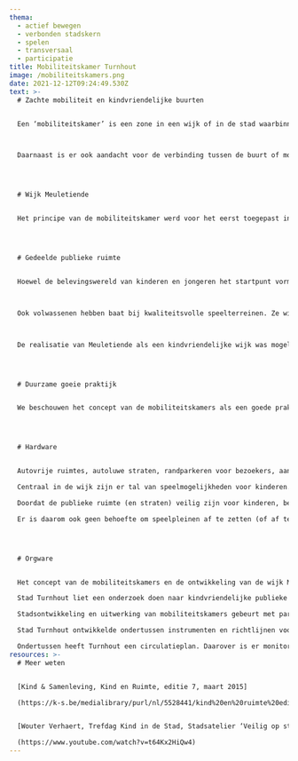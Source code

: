 ```yaml
---
thema:
  - actief bewegen
  - verbonden stadskern
  - spelen
  - transversaal
  - participatie
title: Mobiliteitskamer Turnhout
image: /mobiliteitskamers.png
date: 2021-12-12T09:24:49.530Z
text: >-
  # Zachte mobiliteit en kindvriendelijke buurten


  Een ‘mobiliteitskamer’ is een zone in een wijk of in de stad waarbinnen kinderen zich vlot, zelfstandig en veilig kunnen bewegen en waar volop speel- en ontmoetingskansen zijn. Een mobiliteitskamer wordt afgebakend door barrières zoals drukke wegen of spoorwegen. Maar in de mobiliteitskamer zelf heerst zachte en trage mobiliteit, bijvoorbeeld door de invoering van zone 30.



  Daarnaast is er ook aandacht voor de verbinding tussen de buurt of mobiliteitskamer, met andere delen van de stad. Dat gebeurt onder meer door invalswegen beter oversteekbaar te maken, lokale fietsroutes te ontwikkelen en trage wegen aantrekkelijk te maken.




  # Wijk Meuletiende


  Het principe van de mobiliteitskamer werd voor het eerst toegepast in de wijk Meuletiende, aan de oostkant van Turnhout. De wijk (die vandaag een groot deel uitmaakt van zo een mobiliteitskamer) is een inbreidingsproject waarbij vanaf de ontwikkeling werd nagedacht hoe kinderen zich kunnen verplaatsen naar verschillende speelplekken in de omgeving en naar andere stadsdelen. Zo zijn de straten autoluw en is er, centraal in de wijk, een bovenlokale groene, autoluwe fietsroute die de stadsring kruist. Daarnaast geeft bijna elke woning in Meuletiende uit op een autovrije publieke ruimte, waar speelmogelijkheden zijn en verharde fietspaden waar kinderen kunnen leren fietsen.




  # Gedeelde publieke ruimte


  Hoewel de belevingswereld van kinderen en jongeren het startpunt vormde voor de mobiliteitskamers, werkt Stad Turnhout aan buurten die aantrekkelijk zijn voor al haar inwoners. Het stadsbestuur koos daarom om vooral werk te maken van ontmoetingsruimten waar het sociaal contact tussen verschillende leeftijds- en bevolkingsgroepen wordt versterkt. Uit onderzoek bleek immers dat kinderen en jongeren zelf een voorkeur hebben voor ruimten waar veel andere mensen aanwezig zijn, en waar er iets te beleven valt (zoals rommelmarkten, loopwedstrijden...). Vooral jongeren gebruiken vaak de trekpleisters in een stad en afspreekplekken in de buurt van de school of onderweg. Daarnaast ontmoeten ze graag leeftijdgenoten dichtbij huis, op kleinere buurtterreinen. De inrichting van de publieke ruimte speelt hier een belangrijke rol.



  Ook volwassenen hebben baat bij kwaliteitsvolle speelterreinen. Ze willen speelpleinen graag toegankelijker en aantrekkelijker maken door een open ligging, een betere sociale controle, een betere toegankelijkheid voor buggy’s, aandacht voor mensen met een mindere mobiliteit, voor tieners, volwassenen en senioren. Ze verkiezen bovendien een inrichting die vrij spel en avontuur stimuleert op voetpaden en in hoekjes.



  De realisatie van Meuletiende als een kindvriendelijke wijk was mogelijk omdat de gronden integraal in bezit waren van Stad Turnhout. Het concept sloeg echter meteen aan bij kopers. Dat succes enthousiasmeerde projectontwikkelaars en andere grondbezitters om ook hetzelfde woonconcept te ontwikkelen.




  # Duurzame goeie praktijk


  We beschouwen het concept van de mobiliteitskamers als een goede praktijk op vlak van infrastructuur, de zoektocht naar het begrijpen van de leefwereld van kinderen en omwille van handvatten die stadsmedewerkers hebben uitgewerkt om mee aan de slag te gaan.




  # Hardware


  Autovrije ruimtes, autoluwe straten, randparkeren voor bezoekers, aantakking op bovenlokale fietsroutes en trage wegen bevorderen zachte mobiliteit en vergroten daarmee de actieradius van kinderen en jongeren.

  Centraal in de wijk zijn er tal van speelmogelijkheden voor kinderen.

  Doordat de publieke ruimte (en straten) veilig zijn voor kinderen, beperken ze hun speelruimte niet tot speelpleinen.

  Er is daarom ook geen behoefte om speelpleinen af te zetten (of af te bakenen) omdat kinderen zich veilig kunnen verplaatsen. I.p.v. hekken, zijn er daarom onder meer zitbanken. Speelplekken worden zo belevingsplekken die ook aantrekkelijk zijn voor jongeren, volwassenen en ouderen. 




  # Orgware


  Het concept van de mobiliteitskamers en de ontwikkeling van de wijk Meuletiende vertrekt vanuit inzichten in de leefwereld van kinderen en kennis over hun kennis en vaardigheden. Mobiliteitskamers hebben daarmee niet alleen oog voor het verplaatsingsgedrag van kinderen, maar ook voor de capaciteiten van kinderen van verschillende leeftijden en hun ontwikkeling en zelfstandigheid. Het bijzondere aan dit is dat over mobiliteit en kinderen weinig onderzoek bestaat en veel vaststellingen zijn gemaakt op basis van observatie door de mobiliteitsambtenaar.

  Stad Turnhout liet een onderzoek doen naar kindvriendelijke publieke ruimte en ontwikkelde op basis daarvan een beleidsvisie.

  Stadsontwikkeling en uitwerking van mobiliteitskamers gebeurt met participatie van kinderen, jongeren en volwassenen. Zo worden er simultane gesprekstafels georganiseerd voor de kinderen en de volwassenen waarna de volwassene en ouders gebrieft worden over de inzichten van de kinderen.

  Stad Turnhout ontwikkelde ondertussen instrumenten en richtlijnen voor het inrichten van publieke ruimte en een betere mobiliteitsstructuur voor kinderen en jongeren. Het zijn instrumenten op maat van mobiliteits- en ruimtelijke ordeningsprofessionals en gaan daarmee standaard aan de slag.

  Ondertussen heeft Turnhout een circulatieplan. Daarover is er monitoring d.m.v. online bevragingen bij jongeren over mobiliteit in schoolomgevingen en de woonwijk, bevragingen van ouders van schoolkinderen over veiligheid en zelfstandigheid van hun kinderen, observatie van spelende kinderen en verkeerstellingen. Daarmee heeft Stad Turnhout kunnen vaststellen dat het aantal auto’s dat rondrijdt in wijken en schoolomgevingen is gehalveerd en het aantal fietsers is verdubbeld.
resources: >-
  # Meer weten


  [Kind & Samenleving, Kind en Ruimte, editie 7, maart 2015]

  (https://k-s.be/medialibrary/purl/nl/5528441/kind%20en%20ruimte%20editie%207%20.pdf)


  [Wouter Verhaert, Trefdag Kind in de Stad, Stadsatelier ‘Veilig op straat’, 4 februari 2014.] 

  (https://www.youtube.com/watch?v=t64Kx2HiQw4)
---
```

